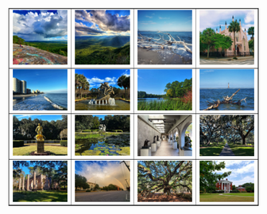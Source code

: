 <table align=center border="1">

<tr>

<td width="250"> <img src="../pics/sc_001.jpg" width="240" border=0 alt=""></img> </td>
<td width="250"> <img src="../pics/sc_002.jpg" width="240" border=0 alt=""></img> </td>
<td width="250"> <img src="../pics/sc_003.jpg" width="240" border=0 alt=""></img> </td>
<td width="250"> <img src="../pics/sc_004.jpg" width="240" border=0 alt=""></img> </td>

</tr>

<tr>

<td width="250"> <img src="../pics/sc_101.jpg" width="240" border=0 alt=""></img> </td>
<td width="250"> <img src="../pics/sc_102.jpg" width="240" border=0 alt=""></img> </td>
<td width="250"> <img src="../pics/sc_103.jpg" width="240" border=0 alt=""></img> </td>
<td width="250"> <img src="../pics/sc_104.jpg" width="240" border=0 alt=""></img> </td>

</tr>

<tr>

<td width="250"> <img src="../pics/sc_015.jpg" width="240" border=0 alt=""></img> </td>
<td width="250"> <img src="../pics/sc_016.jpg" width="240" border=0 alt=""></img> </td>
<td width="250"> <img src="../pics/sc_017.jpg" width="240" border=0 alt=""></img> </td>
<td width="250"> <img src="../pics/sc_018.jpg" width="240" border=0 alt=""></img> </td>

</tr>

<tr>

<td width="250"> <img src="../pics/sc_401.jpg" width="240" border=0 alt=""></img> </td>
<td width="250"> <img src="../pics/sc_402.jpg" width="240" border=0 alt=""></img> </td>
<td width="250"> <img src="../pics/sc_403.jpg" width="240" border=0 alt=""></img> </td>
<td width="250"> <img src="../pics/sc_404.jpg" width="240" border=0 alt=""></img> </td>

</tr>

</table>

<!--

<tr>
<td width="250"> <img src="../pics/sc_004.jpg" width="240" border=0 alt=""></img> </td>
<td width="250"> <img src="../pics/sc_006.jpg" width="240" border=0 alt=""></img> </td>
<td width="250"> <img src="../pics/sc_009.jpg" width="240" border=0 alt=""></img> </td>
<td width="250"> <img src="../pics/sc_013.jpg" width="240" border=0 alt=""></img> </td>
</tr>
-->